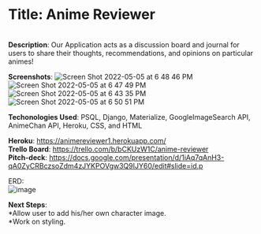 **<h1>Title**: Anime Reviewer</h1>
<br>
**Description**: Our Application acts as a discussion board and journal for users to share their thoughts, recommendations, and opinions on particular animes!

**Screenshots**:
![Screen Shot 2022-05-05 at 6 48 46 PM](https://user-images.githubusercontent.com/100500958/167038859-170360be-e6ee-4f83-a476-f6d9d1ecaf8c.png)
![Screen Shot 2022-05-05 at 6 47 49 PM](https://user-images.githubusercontent.com/100500958/167039051-46cce673-efc3-4de5-9529-749591c0ff52.png)
![Screen Shot 2022-05-05 at 6 43 35 PM](https://user-images.githubusercontent.com/100500958/167039183-1b5ff131-cc74-45c2-99ae-a26c5b5fda40.png)
![Screen Shot 2022-05-05 at 6 50 51 PM](https://user-images.githubusercontent.com/100500958/167039199-9030a5ad-fff6-4331-8691-c4ab0873d927.png)




**Techonologies Used**: PSQL, Django, Materialize, GoogleImageSearch API, AnimeChan API, Heroku, CSS, and HTML

**Heroku**: https://animereviewer1.herokuapp.com/ <br>
**Trello Board**: https://trello.com/b/bCKUzW1C/anime-reviewer <br>
**Pitch-deck**: https://docs.google.com/presentation/d/1iAq7qAnH3-qA0ZyCRBczsoZdm4zJYKPOVgw3Q9IJY60/edit#slide=id.p

ERD:<br>
![image](https://user-images.githubusercontent.com/100500958/167035064-84e073b0-9bf0-4d54-8fbe-470bdc5d5709.png)


**Next Steps**: <br>
*Allow user to add his/her own character image. <br>
*Work on styling.

